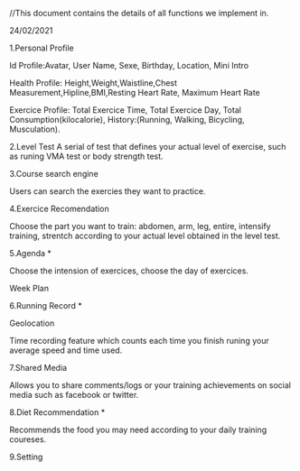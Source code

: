 //This document contains the details of all functions we implement in.

24/02/2021

1.Personal Profile 
 
  Id Profile:Avatar, User Name, Sexe, Birthday, Location, Mini Intro
  
  Health Profile: Height,Weight,Waistline,Chest Measurement,Hipline,BMI,Resting Heart Rate, Maximum Heart Rate
  
  Exercice Profile: Total Exercice Time, Total Exercice Day, Total Consumption(kilocalorie), History:(Running, Walking, Bicycling, Musculation).
  
2.Level Test 
  A serial of test that defines your actual level of exercise, such as runing VMA test or body strength test.

3.Course search engine 

  Users can search the exercies they want to practice.

4.Exercice Recomendation 

  Choose the part you want to train: abdomen, arm, leg, entire,  intensify training, strentch according to your actual level obtained in the level test.

5.Agenda *

  Choose the intension of exercices, choose the day of exercices.
  
  Week Plan

6.Running Record *

  Geolocation
  
  Time recording feature which counts each time you finish runing your average speed and time used.

7.Shared Media 

  Allows you to share comments/logs or your training achievements on social media such as facebook or twitter.

8.Diet Recommendation *

  Recommends the food you may need according to your daily training coureses.

9.Setting 
